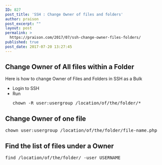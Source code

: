 ```yaml
---
ID: 827
post_title: 'SSH : Change Owner of files and folders'
author: praison
post_excerpt: ""
layout: post
permalink: >
  https://praison.com/2017/07/ssh-change-owner-files-folders/
published: true
post_date: 2017-07-20 13:27:45
---
```

<h2>Change Owner of All files within a Folder</h2>
Here is how to change Owner of Files and Folders in SSH as a Bulk
<ul>
 	<li>Login to SSH</li>
 	<li>Run
<pre>chown -R user:usergroup /location/of/the/folder/*</pre>
</li>
</ul>
<h2>Change Owner of one file</h2>
<pre>chown user:usergroup /location/of/the/folder/file-name.php</pre>
<h2>Find the list of files under a Owner</h2>
<pre>find /location/of/the/folder/ -user USERNAME</pre>